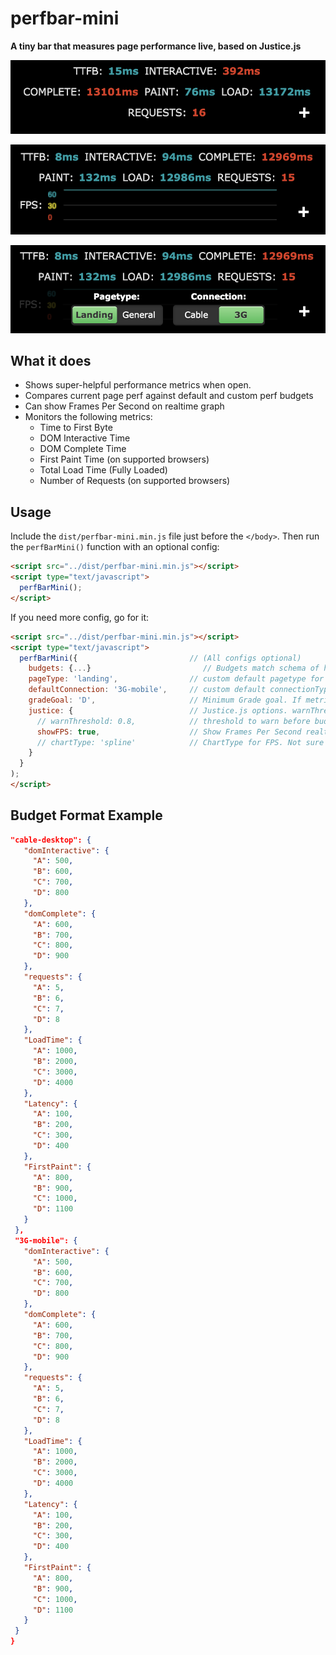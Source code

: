 # perfbar-mini

**A tiny bar that measures page performance live, based on Justice.js**  

![PerfBarMini - No FPS](perfbar-mini-nofps.png)

![PerfBarMini - Default](perfbar-mini.png)

![PerfBarMini With Switches Open](perfbar-mini-switches.png)

## What it does

- Shows super-helpful performance metrics when open.
- Compares current page perf against default and custom perf budgets
- Can show Frames Per Second on realtime graph
- Monitors the following metrics:
  - Time to First Byte
  - DOM Interactive Time
  - DOM Complete Time
  - First Paint Time (on supported browsers)
  - Total Load Time (Fully Loaded)
  - Number of Requests (on supported browsers)

## Usage

Include the `dist/perfbar-mini.min.js` file just before the `</body>`.
Then run the `perfBarMini()` function with an optional config:

```html
<script src="../dist/perfbar-mini.min.js"></script>
<script type="text/javascript">
  perfBarMini();
</script>
```

If you need more config, go for it:
```html
<script src="../dist/perfbar-mini.min.js"></script>
<script type="text/javascript">
  perfBarMini({                         // (All configs optional)
    budgets: {...}                         // Budgets match schema of https://edge.fscdn.org/assets/budgets/index.html json files
    pageType: 'landing',                // custom default pagetype for budget scenario
    defaultConnection: '3G-mobile',     // custom default connectionType for budget scenario
    gradeGoal: 'D',                     // Minimum Grade goal. If metric goes below this, it will fail. {A,B,C,D}
    justice: {                          // Justice.js options. warnThreshold, showFPS, and chartType are only supported. See: http://okor.github.io/justice/
      // warnThreshold: 0.8,            // threshold to warn before budget metric failure
      showFPS: true,                    // Show Frames Per Second realtime graph
      // chartType: 'spline'            // ChartType for FPS. Not sure of other options currently
    }
  }
);
</script>
```

## Budget Format Example
```json
"cable-desktop": {
   "domInteractive": {
     "A": 500,
     "B": 600,
     "C": 700,
     "D": 800
   },
   "domComplete": {
     "A": 600,
     "B": 700,
     "C": 800,
     "D": 900
   },
   "requests": {
     "A": 5,
     "B": 6,
     "C": 7,
     "D": 8
   },
   "LoadTime": {
     "A": 1000,
     "B": 2000,
     "C": 3000,
     "D": 4000
   },
   "Latency": {
     "A": 100,
     "B": 200,
     "C": 300,
     "D": 400
   },
   "FirstPaint": {
     "A": 800,
     "B": 900,
     "C": 1000,
     "D": 1100
   }
 },
 "3G-mobile": {
   "domInteractive": {
     "A": 500,
     "B": 600,
     "C": 700,
     "D": 800
   },
   "domComplete": {
     "A": 600,
     "B": 700,
     "C": 800,
     "D": 900
   },
   "requests": {
     "A": 5,
     "B": 6,
     "C": 7,
     "D": 8
   },
   "LoadTime": {
     "A": 1000,
     "B": 2000,
     "C": 3000,
     "D": 4000
   },
   "Latency": {
     "A": 100,
     "B": 200,
     "C": 300,
     "D": 400
   },
   "FirstPaint": {
     "A": 800,
     "B": 900,
     "C": 1000,
     "D": 1100
   }
 }
}
```